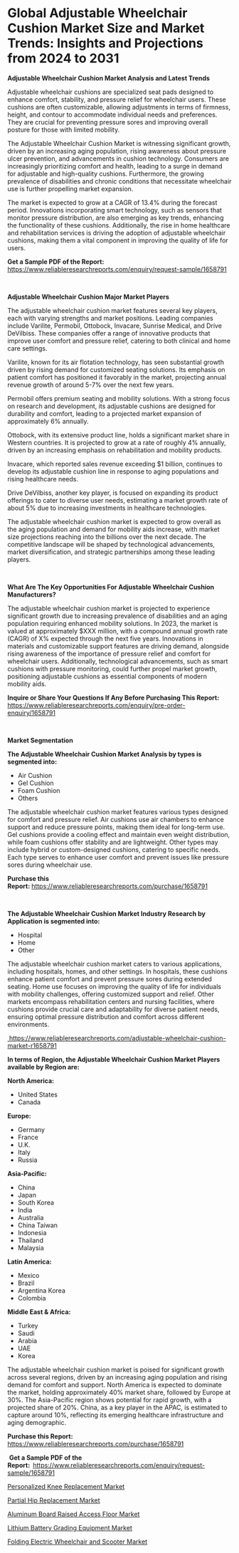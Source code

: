 <p><h1>Global Adjustable Wheelchair Cushion Market Size and Market Trends: Insights and Projections from 2024 to 2031</h1></p><p><strong>Adjustable Wheelchair Cushion Market Analysis and Latest Trends</strong></p>
<p><p>Adjustable wheelchair cushions are specialized seat pads designed to enhance comfort, stability, and pressure relief for wheelchair users. These cushions are often customizable, allowing adjustments in terms of firmness, height, and contour to accommodate individual needs and preferences. They are crucial for preventing pressure sores and improving overall posture for those with limited mobility.</p><p>The Adjustable Wheelchair Cushion Market is witnessing significant growth, driven by an increasing aging population, rising awareness about pressure ulcer prevention, and advancements in cushion technology. Consumers are increasingly prioritizing comfort and health, leading to a surge in demand for adjustable and high-quality cushions. Furthermore, the growing prevalence of disabilities and chronic conditions that necessitate wheelchair use is further propelling market expansion.</p><p>The market is expected to grow at a CAGR of 13.4% during the forecast period. Innovations incorporating smart technology, such as sensors that monitor pressure distribution, are also emerging as key trends, enhancing the functionality of these cushions. Additionally, the rise in home healthcare and rehabilitation services is driving the adoption of adjustable wheelchair cushions, making them a vital component in improving the quality of life for users.</p></p>
<p><strong>Get a Sample PDF of the Report:&nbsp;</strong> <a href="https://www.reliableresearchreports.com/enquiry/request-sample/1658791?utm_campaign=9&utm_medium=2&utm_source=Github&utm_content=ia&utm_term=28092024&utm_id=adjustable-wheelchair-cushion">https://www.reliableresearchreports.com/enquiry/request-sample/1658791</a></p>
<p>&nbsp;</p>
<p><strong>Adjustable Wheelchair Cushion Major Market Players</strong></p>
<p><p>The adjustable wheelchair cushion market features several key players, each with varying strengths and market positions. Leading companies include Varilite, Permobil, Ottobock, Invacare, Sunrise Medical, and Drive DeVilbiss. These companies offer a range of innovative products that improve user comfort and pressure relief, catering to both clinical and home care settings.</p><p>Varilite, known for its air flotation technology, has seen substantial growth driven by rising demand for customized seating solutions. Its emphasis on patient comfort has positioned it favorably in the market, projecting annual revenue growth of around 5-7% over the next few years.</p><p>Permobil offers premium seating and mobility solutions. With a strong focus on research and development, its adjustable cushions are designed for durability and comfort, leading to a projected market expansion of approximately 6% annually. </p><p>Ottobock, with its extensive product line, holds a significant market share in Western countries. It is projected to grow at a rate of roughly 4% annually, driven by an increasing emphasis on rehabilitation and mobility products.</p><p>Invacare, which reported sales revenue exceeding $1 billion, continues to develop its adjustable cushion line in response to aging populations and rising healthcare needs. </p><p>Drive DeVilbiss, another key player, is focused on expanding its product offerings to cater to diverse user needs, estimating a market growth rate of about 5% due to increasing investments in healthcare technologies.</p><p>The adjustable wheelchair cushion market is expected to grow overall as the aging population and demand for mobility aids increase, with market size projections reaching into the billions over the next decade. The competitive landscape will be shaped by technological advancements, market diversification, and strategic partnerships among these leading players.</p></p>
<p>&nbsp;</p>
<p><strong>What Are The Key Opportunities For Adjustable Wheelchair Cushion Manufacturers?</strong></p>
<p><p>The adjustable wheelchair cushion market is projected to experience significant growth due to increasing prevalence of disabilities and an aging population requiring enhanced mobility solutions. In 2023, the market is valued at approximately $XXX million, with a compound annual growth rate (CAGR) of X% expected through the next five years. Innovations in materials and customizable support features are driving demand, alongside rising awareness of the importance of pressure relief and comfort for wheelchair users. Additionally, technological advancements, such as smart cushions with pressure monitoring, could further propel market growth, positioning adjustable cushions as essential components of modern mobility aids.</p></p>
<p><strong>Inquire or Share Your Questions If Any Before Purchasing This Report:</strong> <a href="https://www.reliableresearchreports.com/enquiry/pre-order-enquiry/1658791?utm_campaign=9&utm_medium=2&utm_source=Github&utm_content=ia&utm_term=28092024&utm_id=adjustable-wheelchair-cushion">https://www.reliableresearchreports.com/enquiry/pre-order-enquiry/1658791</a></p>
<p>&nbsp;</p>
<p><strong>Market Segmentation</strong></p>
<p><strong>The Adjustable Wheelchair Cushion Market Analysis by types is segmented into:</strong></p>
<p><ul><li>Air Cushion</li><li>Gel Cushion</li><li>Foam Cushion</li><li>Others</li></ul></p>
<p><p>The adjustable wheelchair cushion market features various types designed for comfort and pressure relief. Air cushions use air chambers to enhance support and reduce pressure points, making them ideal for long-term use. Gel cushions provide a cooling effect and maintain even weight distribution, while foam cushions offer stability and are lightweight. Other types may include hybrid or custom-designed cushions, catering to specific needs. Each type serves to enhance user comfort and prevent issues like pressure sores during wheelchair use.</p></p>
<p><strong>Purchase this Report:&nbsp;</strong><a href="https://www.reliableresearchreports.com/purchase/1658791?utm_campaign=9&utm_medium=2&utm_source=Github&utm_content=ia&utm_term=28092024&utm_id=adjustable-wheelchair-cushion">https://www.reliableresearchreports.com/purchase/1658791</a></p>
<p>&nbsp;</p>
<p><strong>The Adjustable Wheelchair Cushion Market Industry Research by Application is segmented into:</strong></p>
<p><ul><li>Hospital</li><li>Home</li><li>Other</li></ul></p>
<p><p>The adjustable wheelchair cushion market caters to various applications, including hospitals, homes, and other settings. In hospitals, these cushions enhance patient comfort and prevent pressure sores during extended seating. Home use focuses on improving the quality of life for individuals with mobility challenges, offering customized support and relief. Other markets encompass rehabilitation centers and nursing facilities, where cushions provide crucial care and adaptability for diverse patient needs, ensuring optimal pressure distribution and comfort across different environments.</p></p>
<p><a href="https://www.reliableresearchreports.com/adjustable-wheelchair-cushion-market-r1658791?utm_campaign=9&utm_medium=2&utm_source=Github&utm_content=ia&utm_term=28092024&utm_id=adjustable-wheelchair-cushion">&nbsp;https://www.reliableresearchreports.com/adjustable-wheelchair-cushion-market-r1658791</a></p>
<p><strong>In terms of Region, the Adjustable Wheelchair Cushion Market Players available by Region are:</strong></p>
<p>
    <p> <strong> North America: </strong>
        <ul>
            <li>United States</li>
            <li>Canada</li>
        </ul>
        </p> 
    <p> <strong> Europe: </strong>
        <ul>
            <li>Germany</li>
            <li>France</li>
            <li>U.K.</li>
            <li>Italy</li>
            <li>Russia</li>
        </ul>
        </p> 
    <p> <strong> Asia-Pacific: </strong>
        <ul>
            <li>China</li>
            <li>Japan</li>
            <li>South Korea</li>
            <li>India</li>
            <li>Australia</li>
            <li>China Taiwan</li>
            <li>Indonesia</li>
            <li>Thailand</li>
            <li>Malaysia</li>
        </ul>
        </p> 
    <p> <strong> Latin America: </strong>
        <ul>
            <li>Mexico</li>
            <li>Brazil</li>
            <li>Argentina Korea</li>
            <li>Colombia</li>
        </ul>
        </p> 
    <p> <strong> Middle East & Africa: </strong>
        <ul>
            <li>Turkey</li>
            <li>Saudi</li>
            <li>Arabia</li>
            <li>UAE</li>
            <li>Korea</li>
        </ul>
    </p>
    </p>
<p><p>The adjustable wheelchair cushion market is poised for significant growth across several regions, driven by an increasing aging population and rising demand for comfort and support. North America is expected to dominate the market, holding approximately 40% market share, followed by Europe at 30%. The Asia-Pacific region shows potential for rapid growth, with a projected share of 20%. China, as a key player in the APAC, is estimated to capture around 10%, reflecting its emerging healthcare infrastructure and aging demographic.</p></p>
<p><strong>Purchase this Report: </strong><a href="https://www.reliableresearchreports.com/purchase/1658791?utm_campaign=9&utm_medium=2&utm_source=Github&utm_content=ia&utm_term=28092024&utm_id=adjustable-wheelchair-cushion">https://www.reliableresearchreports.com/purchase/1658791</a></p>
<p>&nbsp;<strong>Get a Sample PDF of the Report:&nbsp;&nbsp;</strong><a href="https://www.reliableresearchreports.com/enquiry/request-sample/1658791?utm_campaign=9&utm_medium=2&utm_source=Github&utm_content=ia&utm_term=28092024&utm_id=adjustable-wheelchair-cushion">https://www.reliableresearchreports.com/enquiry/request-sample/1658791</a></p>
<p><strong></strong></p>
<p><p><a href="https://www.linkedin.com/pulse/global-personalized-knee-replacement-market-status-xtmie?trackingId=%2Fx30QCWxRJ2hzj4yOXlZ8Q%3D%3D&utm_campaign=9&utm_medium=2&utm_source=Github&utm_content=ia&utm_term=28092024&utm_id=adjustable-wheelchair-cushion">Personalized Knee Replacement Market</a></p><p><a href="https://www.linkedin.com/pulse/future-trajectory-partial-hip-replacement-market-emerging-oesye?trackingId=jovfbk0uSpiWBlm0PtfBcQ%3D%3D&utm_campaign=9&utm_medium=2&utm_source=Github&utm_content=ia&utm_term=28092024&utm_id=adjustable-wheelchair-cushion">Partial Hip Replacement Market</a></p><p><a href="https://issuu.com/reportprime-2/docs/aluminum-board-raised-access-floor-_3228fd2619b1e9?utm_campaign=9&utm_medium=2&utm_source=Github&utm_content=ia&utm_term=28092024&utm_id=adjustable-wheelchair-cushion">Aluminum Board Raised Access Floor Market</a></p><p><a href="https://github.com/SanjidaMahmud54/Market-Research-Report-List-1/blob/main/lithium-battery-grading-equipment-market.md?utm_campaign=9&utm_medium=2&utm_source=Github&utm_content=ia&utm_term=28092024&utm_id=adjustable-wheelchair-cushion">Lithium Battery Grading Equipment Market</a></p><p><a href="https://github.com/WashimHussain441/Market-Research-Report-List-1/blob/main/folding-electric-wheelchair-and-scooter-market.md?utm_campaign=9&utm_medium=2&utm_source=Github&utm_content=ia&utm_term=28092024&utm_id=adjustable-wheelchair-cushion">Folding Electric Wheelchair and Scooter Market</a></p></p>